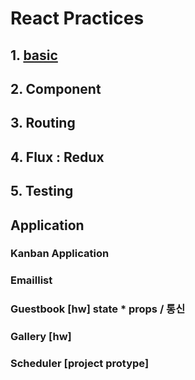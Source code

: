 # React Practices

## 1. [basic](basic)

## 2. Component

## 3. Routing

## 4. Flux : Redux 

## 5. Testing

## Application

### Kanban Application
### Emaillist
### Guestbook       [hw] state * props / 통신
### Gallery         [hw]
### Scheduler       [project protype]